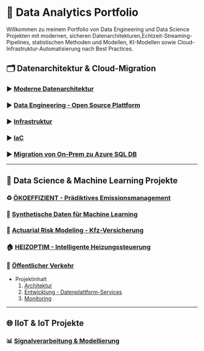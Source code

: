 # 💼 Data Analytics Portfolio

Willkommen zu meinem Portfolio von Data Engineering und Data Science Projekten mit modernen, sicheren Datenarchitekturen,Echtzeit-Streaming-Pipelines, statistischen Methoden und Modellen, KI-Modellen sowie  Cloud-Infrastruktur-Automatisierung nach Best Practices.


##  🗂️ Datenarchitektur & Cloud-Migration   
### ▶️ [Moderne Datenarchitektur](./projects-Data-Analytics/project-1-Data-architecture/)   
### ▶️ [Data Engineering - Open Source Plattform](./projects-Data-Analytics/project-2-Data-Engineering/)   
### ▶️ [Infrastruktur](./projects-Data-Analytics/project-3-Infrastruktur/)   
### ▶️ [IaC](./projects-Data-Analytics/terraform/)      
### ▶️ [Migration von On-Prem zu Azure SQL DB](./projects-Data-Analytics/OnPremtoAzureSQL/)   
---
## 🤖 Data Science & Machine Learning Projekte   
### ♻️ [ÖKOEFFIZIENT - Prädiktives Emissionsmanagement](./projects-Data-Analytics/project-4-ÖKOEFFIZIENT/README.md)   
### 🔬 [Synthetische Daten für Machine Learning](./projects-Data-Analytics/project-4-ÖKOEFFIZIENT/README.md)   
### 🚗 [Actuarial Risk Modeling - Kfz-Versicherung](./projects-Data-Analytics/project-4-ÖKOEFFIZIENT/README.md)   
### 🏠 [HEIZOPTIM - Intelligente Heizungssteuerung](./projects-Data-Analytics/project-4-ÖKOEFFIZIENT/README.md)   
### 🚌 [Öffentlicher Verkehr](./projects-Data-Analytics/Project-5-OeffentlichenVerkehr/README.md)   
- Projektinhalt
  1. [Architektur](./projects-Data-Analytics/Project-5-OeffentlichenVerkehr/README.md) 
  2. [Entwicklung - Datenplattform-Services](./projects-Data-Analytics/Project-5-OeffentlichenVerkehr/README.md) 
  3. [Monitoring](./projects-Data-Analytics/Project-5-OeffentlichenVerkehr/README.md) 

---
## 🌐 IIoT & IoT Projekte 
### 📊 [Signalverarbeitung & Modellierung](./projects-Data-Analytics/Project-IIOT&IoT/README.md/)   
